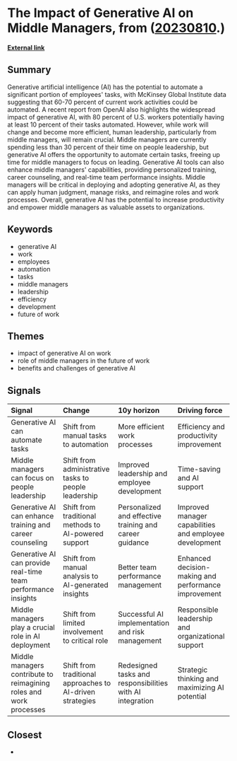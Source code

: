 # __The Impact of Generative AI on Middle Managers__, from ([20230810](https://kghosh.substack.com/p/20230810).)

__[External link](https://www.mckinsey.com/capabilities/people-and-organizational-performance/our-insights/the-organization-blog/middle-managers-hold-the-key-to-unlock-generative-ai)__



## Summary

Generative artificial intelligence (AI) has the potential to automate a significant portion of employees' tasks, with McKinsey Global Institute data suggesting that 60-70 percent of current work activities could be automated. A recent report from OpenAI also highlights the widespread impact of generative AI, with 80 percent of U.S. workers potentially having at least 10 percent of their tasks automated. However, while work will change and become more efficient, human leadership, particularly from middle managers, will remain crucial. Middle managers are currently spending less than 30 percent of their time on people leadership, but generative AI offers the opportunity to automate certain tasks, freeing up time for middle managers to focus on leading. Generative AI tools can also enhance middle managers' capabilities, providing personalized training, career counseling, and real-time team performance insights. Middle managers will be critical in deploying and adopting generative AI, as they can apply human judgment, manage risks, and reimagine roles and work processes. Overall, generative AI has the potential to increase productivity and empower middle managers as valuable assets to organizations.

## Keywords

* generative AI
* work
* employees
* automation
* tasks
* middle managers
* leadership
* efficiency
* development
* future of work

## Themes

* impact of generative AI on work
* role of middle managers in the future of work
* benefits and challenges of generative AI

## Signals

| Signal                                                             | Change                                                    | 10y horizon                                               | Driving force                                          |
|:-------------------------------------------------------------------|:----------------------------------------------------------|:----------------------------------------------------------|:-------------------------------------------------------|
| Generative AI can automate tasks                                   | Shift from manual tasks to automation                     | More efficient work processes                             | Efficiency and productivity improvement                |
| Middle managers can focus on people leadership                     | Shift from administrative tasks to people leadership      | Improved leadership and employee development              | Time-saving and AI support                             |
| Generative AI can enhance training and career counseling           | Shift from traditional methods to AI-powered support      | Personalized and effective training and career guidance   | Improved manager capabilities and employee development |
| Generative AI can provide real-time team performance insights      | Shift from manual analysis to AI-generated insights       | Better team performance management                        | Enhanced decision-making and performance improvement   |
| Middle managers play a crucial role in AI deployment               | Shift from limited involvement to critical role           | Successful AI implementation and risk management          | Responsible leadership and organizational support      |
| Middle managers contribute to reimagining roles and work processes | Shift from traditional approaches to AI-driven strategies | Redesigned tasks and responsibilities with AI integration | Strategic thinking and maximizing AI potential         |

## Closest

* 